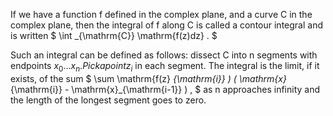 If we have a function f defined in the complex plane, and a curve C in
the complex plane, then the integral of f along C is called a contour
integral and is written $ \int _{\mathrm{C}}
\mathrm{f(z)dz} . $

Such an integral can be defined as follows: dissect C into n segments
with endpoints $x_{0}...x_{n}. Pick a point z_{i}$ in each segment. The
integral is the limit, if it exists, of the sum
$ \sum \mathrm{f(z} _{\mathrm{i}} ) ( \mathrm{x}_{\mathrm{i}} - \mathrm{x}_{\mathrm{i-1}}
) , $ as n approaches infinity and the length of the longest segment
goes to zero.
